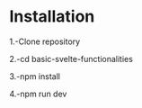 # Installation
1.-Clone repository

2.-cd basic-svelte-functionalities

3.-npm install

4.-npm run dev